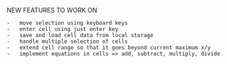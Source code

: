NEW FEATURES TO WORK ON

    -   move selection using keyboard keys
    -   enter cell using just enter key
    -   save and load cell data from local storage
    -   handle multiple selection of cells
    -   extend cell range so that it goes beyond current maximum x/y
    -   implement equations in cells => add, subtract, multiply, divide